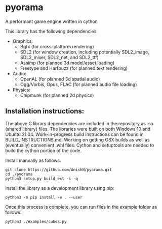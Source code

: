 # pyorama
A performant game engine written in cython

This library has the following dependencies:
* Graphics: 
    * Bgfx (for cross-platform rendering)
    * SDL2 (for window creation, including potentially SDL2_image, SDL2_mixer, SDL2_net, and SDL2_ttf)
    * Assimp (for planned 3d model/asset loading)
    * Freetype and Harfbuzz (for planned text rendering)
* Audio:
    * OpenAL (for planned 3d spatial audio)
    * Ogg/Vorbis, Opus, FLAC (for planned audio file loading)
* Physics:
    * Chipmunk (for planned 2d physics)

## Installation instructions:
The above C library dependencies are included in the repository as .so (shared library) files.
The libraries were built on both Windows 10 and Ubuntu 21.04. Work-in-progress build instructions can be found in BUILD_INSTRUCTIONS.md.
Working on getting OSX builds as well as (eventually) convenient .whl files.
Cython and setuptools are needed to build the cython portion of the code.

Install manually as follows:
```
git clone https://github.com/AnishN/pyorama.git
cd ./pyorama
python3 setup.py build_ext -i -q
```

Install the library as a development library using pip:
```
python3 -m pip install -e . --user
```

Once this process is complete, you can run files in the example folder as follows:
```
python3 ./examples/cubes.py
```